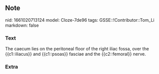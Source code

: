 ## Note
nid: 1661020713124
model: Cloze-7de96
tags: GSSE::!Contributor::Tom_Li
markdown: false

### Text
<div>
  The caecum lies on the peritoneal floor of the right iliac fossa,
  over the {{c1::iliacus}} and {{c1::psoas}} fasciae and the
  {{c2::femoral}} nerve.
</div>

### Extra

